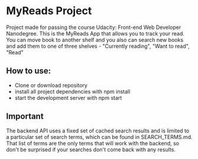 # MyReads Project
Project made for passing the course Udacity: Front-end Web Developer Nanodegree. This is the MyReads App that allows you to track your read. You can move book to another shelf and you also can search new books and add them to one of three shelves - "Currently reading", "Want to read", "Read"

## How to use:
* Clone or download repository
* install all project dependencies with npm install
* start the development server with npm start

## Important
The backend API uses a fixed set of cached search results and is limited to a particular set of search terms, which can be found in SEARCH_TERMS.md. That list of terms are the only terms that will work with the backend, so don't be surprised if your searches don't come back with any results.